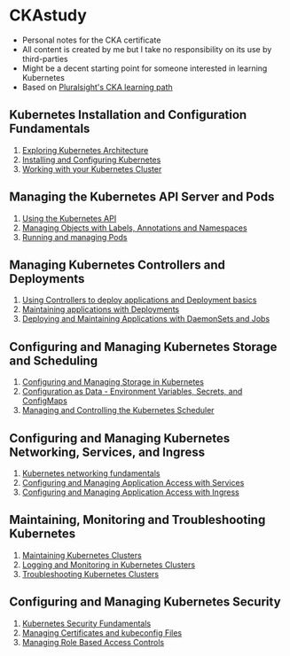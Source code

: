 # CKAstudy

- Personal notes for the CKA certificate
- All content is created by me but I take no responsibility on its use by third-parties
- Might be a decent starting point for someone interested in learning Kubernetes
- Based on [Pluralsight's CKA learning path](https://app.pluralsight.com/paths/certificate/certified-kubernetes-administrator)

## Kubernetes Installation and Configuration Fundamentals
1. [Exploring Kubernetes Architecture](https://github.com/l12f3r/CKAstudy/blob/main/Kubernetes%20Installation%20and%20Configuration%20Fundamentals/01exploringKubernetesArchitecture/README.md)
2. [Installing and Configuring Kubernetes](https://github.com/l12f3r/CKAstudy/blob/main/Kubernetes%20Installation%20and%20Configuration%20Fundamentals/02installingConfiguringK8s/README.md)
3. [Working with your Kubernetes Cluster](https://github.com/l12f3r/CKAstudy/blob/main/Kubernetes%20Installation%20and%20Configuration%20Fundamentals/03workingK8sCluster/README.md)

## Managing the Kubernetes API Server and Pods
1. [Using the Kubernetes API](https://github.com/l12f3r/CKAstudy/blob/main/Managing%20the%20Kubernetes%20API%20Server%20and%20Pods/01usingK8sAPI/README.md)
2. [Managing Objects with Labels, Annotations and Namespaces](https://github.com/l12f3r/CKAstudy/blob/main/Managing%20the%20Kubernetes%20API%20Server%20and%20Pods/02managingObjectsLabelsAnnotationsNamespaces/README.md)
3. [Running and managing Pods](https://github.com/l12f3r/CKAstudy/blob/main/Managing%20the%20Kubernetes%20API%20Server%20and%20Pods/03runningManagingPods/README.md)

## Managing Kubernetes Controllers and Deployments
1. [Using Controllers to deploy applications and Deployment basics](https://github.com/l12f3r/CKAstudy/blob/main/Managing%20Kubernetes%20Controllers%20and%20Deployments/01usingControllersDeploymentBasics/README.md)
2. [Maintaining applications with Deployments](/Managing%20Kubernetes%20Controllers%20and%20Deployments/02maintainingApplicationsDeployments/README.md)
3. [Deploying and Maintaining Applications with DaemonSets and Jobs](/Managing%20Kubernetes%20Controllers%20and%20Deployments/03daemonSetsJobs/README.md)

## Configuring and Managing Kubernetes Storage and Scheduling
1. [Configuring and Managing Storage in Kubernetes](/Configuring%20and%20Managing%20Kubernetes%20Storage%20and%20Scheduling/01configuringManagingStorage/README.md)
2. [Configuration as Data - Environment Variables, Secrets, and ConfigMaps](/Configuring%20and%20Managing%20Kubernetes%20Storage%20and%20Scheduling/02configurationAsDataEnvironmentVariablesSecretsConfigMaps/README.md)
3. [Managing and Controlling the Kubernetes Scheduler](/Configuring%20and%20Managing%20Kubernetes%20Storage%20and%20Scheduling/03managingControllingScheduler/README.md)

## Configuring and Managing Kubernetes Networking, Services, and Ingress
1. [Kubernetes networking fundamentals](/Configuring%20and%20Managing%20Kubernetes%20Networking,%20Services,%20and%20Ingress/01k8sNetworkingFundamentals/README.md)
2. [Configuring and Managing Application Access with Services](/Configuring%20and%20Managing%20Kubernetes%20Networking,%20Services,%20and%20Ingress/02services/README.md)
3. [Configuring and Managing Application Access with Ingress](/Configuring%20and%20Managing%20Kubernetes%20Networking,%20Services,%20and%20Ingress/03ingress/README.md)

## Maintaining, Monitoring and Troubleshooting Kubernetes
1. [Maintaining Kubernetes Clusters](/Maintaining,%20Monitoring%20and%20Troubleshooting%20Kubernetes/01maintaining/README.md)
2. [Logging and Monitoring in Kubernetes Clusters](/Maintaining,%20Monitoring%20and%20Troubleshooting%20Kubernetes/02loggingMonitoring/README.md)
3. [Troubleshooting Kubernetes Clusters](/Maintaining,%20Monitoring%20and%20Troubleshooting%20Kubernetes/03troubleshooting/README.md)

## Configuring and Managing Kubernetes Security
1. [Kubernetes Security Fundamentals](/Configuring%20and%20Managing%20Kubernetes%20Security/01k8sSecurityFundamentals/README.MD)
2. [Managing Certificates and kubeconfig Files]()
3. [Managing Role Based Access Controls]()